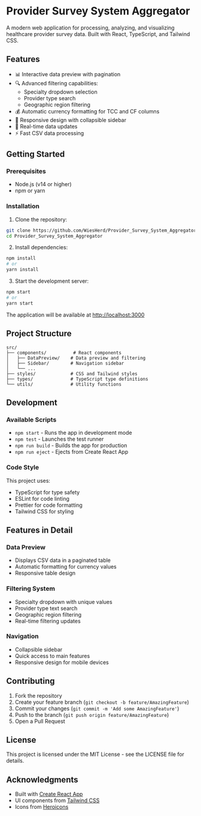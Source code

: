 # Provider Survey System Aggregator

A modern web application for  processing, analyzing, and visualizing healthcare provider survey data. Built with React, TypeScript, and Tailwind CSS.

## Features

- 📊 Interactive data preview with pagination
- 🔍 Advanced filtering capabilities:
  - Specialty dropdown selection
  - Provider type search
  - Geographic region filtering
- 💰 Automatic currency formatting for TCC and CF columns
- 📱 Responsive design with collapsible sidebar
- 🔄 Real-time data updates
- ⚡ Fast CSV data processing

## Getting Started

### Prerequisites

- Node.js (v14 or higher)
- npm or yarn

### Installation

1. Clone the repository:
```bash
git clone https://github.com/WiesHerd/Provider_Survey_System_Aggregator.git
cd Provider_Survey_System_Aggregator
```

2. Install dependencies:
```bash
npm install
# or
yarn install
```

3. Start the development server:
```bash
npm start
# or
yarn start
```

The application will be available at [http://localhost:3000](http://localhost:3000)

## Project Structure

```
src/
├── components/          # React components
│   ├── DataPreview/    # Data preview and filtering
│   ├── Sidebar/        # Navigation sidebar
│   └── ...
├── styles/             # CSS and Tailwind styles
├── types/              # TypeScript type definitions
└── utils/              # Utility functions
```

## Development

### Available Scripts

- `npm start` - Runs the app in development mode
- `npm test` - Launches the test runner
- `npm run build` - Builds the app for production
- `npm run eject` - Ejects from Create React App

### Code Style

This project uses:
- TypeScript for type safety
- ESLint for code linting
- Prettier for code formatting
- Tailwind CSS for styling

## Features in Detail

### Data Preview
- Displays CSV data in a paginated table
- Automatic formatting for currency values
- Responsive table design

### Filtering System
- Specialty dropdown with unique values
- Provider type text search
- Geographic region filtering
- Real-time filtering updates

### Navigation
- Collapsible sidebar
- Quick access to main features
- Responsive design for mobile devices

## Contributing

1. Fork the repository
2. Create your feature branch (`git checkout -b feature/AmazingFeature`)
3. Commit your changes (`git commit -m 'Add some AmazingFeature'`)
4. Push to the branch (`git push origin feature/AmazingFeature`)
5. Open a Pull Request

## License

This project is licensed under the MIT License - see the LICENSE file for details.

## Acknowledgments

- Built with [Create React App](https://create-react-app.dev/)
- UI components from [Tailwind CSS](https://tailwindcss.com/)
- Icons from [Heroicons](https://heroicons.com/)